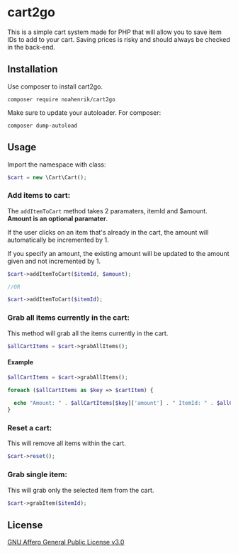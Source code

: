 # cart2go
This is a simple cart system made for PHP that will allow you to save item IDs to add to your cart. Saving prices is risky and should always be checked in the back-end.

## Installation

Use composer to install cart2go. 

```terminal
composer require noahenrik/cart2go
```

Make sure to update your autoloader. For composer:
```terminal
composer dump-autoload
```


## Usage

Import the namespace with class:
```php
$cart = new \Cart\Cart();
```

### Add items to cart:
The `addItemToCart` method takes 2 paramaters, itemId and $amount. **Amount is an optional paramater**.

If the user clicks on an item that's already in the cart, the amount will automatically be incremented by 1.

If you specify an amount, the existing amount will be updated to the amount given and not incremented by 1.

```php
$cart->addItemToCart($itemId, $amount);

//OR

$cart->addItemToCart($itemId);

```
### Grab all items currently in the cart:
This method will grab all the items currently in the cart.
```php
$allCartItems = $cart->grabAllItems();
```
#### Example
```php
$allCartItems = $cart->grabAllItems();

foreach ($allCartItems as $key => $cartItem) {
  
  echo "Amount: " . $allCartItems[$key]['amount'] . " ItemId: " . $allCartItems[$key]['itemId'];
}    
```

### Reset a cart:
This will remove all items within the cart.

```php
$cart->reset();
```

### Grab single item:
This will grab only the selected item from the cart.

```php
$cart->grabItem($itemId);
```


## License
[GNU Affero General Public License v3.0](https://www.gnu.org/licenses/agpl-3.0.en.html)
